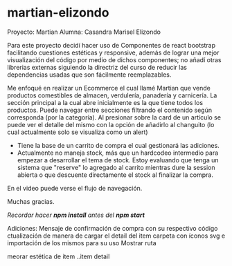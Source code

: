 # martian-elizondo
Proyecto: Martian
Alumna: Casandra Marisel Elizondo

Para este proyecto decidí hacer uso de Componentes de react bootstrap facilitando cuestiones  estéticas y responsive, además de lograr una mejor visualización del código por medio de dichos componentes; no añadí otras librerias externas siguiendo la directriz del curso de reducir las dependencias usadas que son fácilmente reemplazables.

Me enfoqué en realizar un Ecommerce el cual llamé Martian que vende productos comestibles de almacen, verdulería, panadería y carnicería. 
La sección principal a la cual abre inicialmente es la que tiene todos los productos. Puede navegar entre secciones filtrando el contenido según corresponda (por la categoría). Al presionar sobre la card de un artículo se puede ver el detalle del mismo con la opción de añadirlo al changuito (lo cual actualmente solo se visualiza como un alert)
* Tiene la base de un carrito de compra el cual gestionará las adiciones.
* Actualmente no maneja stock, más que un hardcodeo intermedio para empezar a desarrollar el tema de stock. Estoy evaluando que tenga un sistema que "reserve" lo agregado al carrito mientras dure la session abierta o que descuente directamente el stock al finalizar la compra.

En el video puede verse el flujo de navegación.

Muchas gracias.

*Recordar hacer **npm install** antes del **npm start***

Adiciones:
Mensaje de confirmación de compra con su respectivo código
ctualización de manera de cargar el detail del item
carpeta con íconos svg e importación de los mismos para su uso
Mostrar ruta

meorar estética de item
..item detail